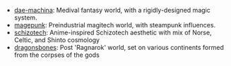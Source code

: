* [dae-machina](./dae-machina): Medival fantasy world, with a rigidly-designed magic system.
* [magepunk](./magepunk): Preindustrial magitech world, with steampunk influences.
* [schizotech](./schizotech): Anime-inspired Schizotech aesthetic with mix of Norse, Celtic, and Shinto cosmology
* [dragonsbones](./dragonsbones): Post 'Ragnarok' world, set on various continents formed from the corpses of the gods